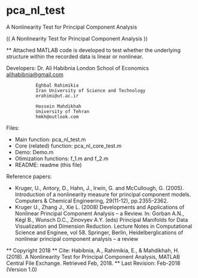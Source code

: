 # pca_nl_test
A Nonlinearity Test for Principal Component Analysis

(( A Nonlinearity Test for Principal Component Analysis ))

** Attached MATLAB code is developed to test whether the underlying structure within the recorded data is linear or nonlinear.

Developers:
               Dr. Ali Habibnia
               London School of Economics
               alihabibnia@gmail.com

               Eghbal Rahimikia
               Iran University of Science and Technology
               erahimi@ut.ac.ir

               Hossein Mahdikhah
               University of Tehran
               hmkh@outlook.com

Files:

* Main function: pca_nl_test.m
* Core (related) function: pca_nl_core_test.m
* Demo: Demo.m
* Otimization functions: f_1.m and f_2.m
* README: readme (this file)


Reference papers:

* Kruger, U., Antory, D., Hahn, J., Irwin, G. and McCullough, G. (2005). Introduction of a nonlinearity measure for principal component models. Computers & Chemical Engineering, 29(11-12), pp.2355-2362.
* Kruger U., Zhang J., Xie L. (2008) Developments and Applications of Nonlinear Principal Component Analysis – a Review. In: Gorban A.N., Kégl B., Wunsch D.C., Zinovyev A.Y. (eds) Principal Manifolds for Data Visualization and Dimension Reduction. Lecture Notes in Computational Science and Enginee, vol 58. Springer, Berlin, Heidelberglications of nonlinear principal component analysis – a review

** Copyright 2018
** Cite: Habibnia, A., Rahimikia, E., & Mahdikhah, H. (2018). A Nonlinearity Test for Principal Component Analysis, MATLAB Central File Exchange. Retrieved Feb, 2018.
** Last Revision: Feb-2018 (Version 1.0)
